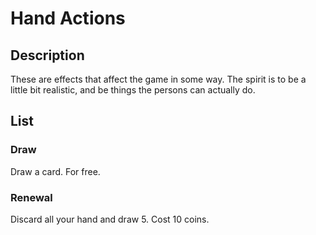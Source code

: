 # Hand Actions

## Description

These are effects that affect the game in some way. The spirit is to be a little bit realistic, and be things the persons can actually do.

## List

### Draw

Draw a card. For free.

### Renewal

Discard all your hand and draw 5. Cost 10 coins.
